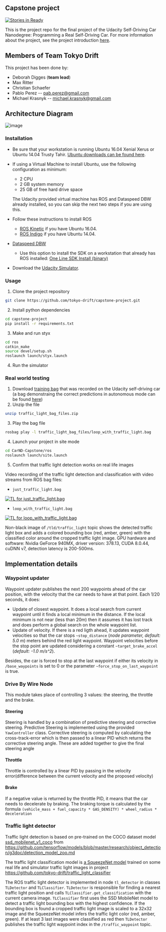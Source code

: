 ## Capstone project

[![Stories in Ready](https://badge.waffle.io/tokyo-drift/todos.png?label=ready&title=Ready)](http://waffle.io/tokyo-drift/todos)

This is the project repo for the final project of the Udacity Self-Driving Car Nanodegree: Programming a Real Self-Driving Car. For more information about the project, see the project introduction [here](https://classroom.udacity.com/nanodegrees/nd013/parts/6047fe34-d93c-4f50-8336-b70ef10cb4b2/modules/e1a23b06-329a-4684-a717-ad476f0d8dff/lessons/462c933d-9f24-42d3-8bdc-a08a5fc866e4/concepts/5ab4b122-83e6-436d-850f-9f4d26627fd9).

## Members of Team Tokyo Drift

This project has been done by:

- Deborah Digges (**team lead**)
- Max Ritter
- Christian Schaefer
- Pablo Perez -- pab.perez@gmail.com
- Michael Krasnyk -- michael.krasnyk@gmail.com


## Architecture Diagram

![image](docs/architecture.png)

### Installation

* Be sure that your workstation is running Ubuntu 16.04 Xenial Xerus or Ubuntu 14.04 Trusty Tahir. [Ubuntu downloads can be found here](https://www.ubuntu.com/download/desktop).
* If using a Virtual Machine to install Ubuntu, use the following configuration as minimum:
  * 2 CPU
  * 2 GB system memory
  * 25 GB of free hard drive space

  The Udacity provided virtual machine has ROS and Dataspeed DBW already installed, so you can skip the next two steps if you are using this.

* Follow these instructions to install ROS
  * [ROS Kinetic](http://wiki.ros.org/kinetic/Installation/Ubuntu) if you have Ubuntu 16.04.
  * [ROS Indigo](http://wiki.ros.org/indigo/Installation/Ubuntu) if you have Ubuntu 14.04.
* [Dataspeed DBW](https://bitbucket.org/DataspeedInc/dbw_mkz_ros)
  * Use this option to install the SDK on a workstation that already has ROS installed: [One Line SDK Install (binary)](https://bitbucket.org/DataspeedInc/dbw_mkz_ros/src/81e63fcc335d7b64139d7482017d6a97b405e250/ROS_SETUP.md?fileviewer=file-view-default)
* Download the [Udacity Simulator](https://github.com/udacity/self-driving-car-sim/releases/tag/v0.1).

### Usage

1. Clone the project repository
```bash
git clone https://github.com/tokyo-drift/capstone-project.git
```

2. Install python dependencies
```bash
cd capstone-project
pip install -r requirements.txt
```
3. Make and run styx
```bash
cd ros
catkin_make
source devel/setup.sh
roslaunch launch/styx.launch
```
4. Run the simulator

### Real world testing
1. Download [training bag](https://drive.google.com/file/d/0B2_h37bMVw3iYkdJTlRSUlJIamM/view?usp=sharing) that was recorded on the Udacity self-driving car (a bag demonstraing the correct predictions in autonomous mode can be found [here](https://drive.google.com/open?id=0B2_h37bMVw3iT0ZEdlF4N01QbHc))
2. Unzip the file
```bash
unzip traffic_light_bag_files.zip
```
3. Play the bag file
```bash
rosbag play -l traffic_light_bag_files/loop_with_traffic_light.bag
```
4. Launch your project in site mode
```bash
cd CarND-Capstone/ros
roslaunch launch/site.launch
```
5. Confirm that traffic light detection works on real life images

Video recording of the traffic light detection and classification with video streams from ROS bag files:
- `just_traffic_light.bag`

[![TL for just_traffic_light.bag](https://img.youtube.com/vi/ZPzHfzaCYDQ/0.jpg)](https://www.youtube.com/embed/ZPzHfzaCYDQ?rel=0)

- `loop_with_traffic_light.bag`

[![TL for loop_with_traffic_light.bag](https://img.youtube.com/vi/3zVmx2ysdV0/0.jpg)](https://www.youtube.com/embed/3zVmx2ysdV0?rel=0)



Non-black image of `/tld/traffic_light` topic shows the detected traffic light box and adds a colored bounding box (red, amber, green) with the classified color around the cropped traffic light image. GPU hardware and software: Nvidia GeForce 940MX, driver version: 378.13, CUDA 8.0.44, cuDNN v7, detection latency is 200-500ms.


## Implementation details

### Waypoint updater

Waypoint updater publishes the next 200 waypoints ahead of the car position, with the velocity that the car needs to have at that point. Each 1/20 seconds, it does:

- Update of closest waypoint. It does a local search from current waypoint until it finds a local minimum in the distance. If the local minimum is not near (less than 20m) then it assumes it has lost track and does perform a global search on the whole waypoint list.
- Update of velocity. If there is a red ligth ahead, it updates waypoint velocities so that the car stops `~stop_distance` (*node parameter, default: 5.0 m*) meters behind the red light waypoint. Waypoint velocities before the stop point are updated considering a constant `~target_brake_accel` (*default: -1.0 m/s^2*).

Besides, the car is forced to stop at the last waypoint if either its velocity in `/base_waypoints` is set to 0 or the parameter `~force_stop_on_last_waypoint` is true.

### Drive By Wire Node

This module takes place of controlling 3 values: the steering, the throttle and the brake.

#### Steering 
Steering is handled by a combination of predictive steering and corrective steering. Predictive Steering is implemented using the provided `YawController` class. Corrective steering is computed by calculating the cross-track-error which is then passed to a linear PID which returns the corrective steering angle. These are added together to give the final steering angle

#### Throttle
Throttle is controlled by a linear PID by passing in the velocity error(difference between the current velocity and the proposed velocity)


#### Brake
If a negative value is returned by the throttle PID, it means that the car needs to decelerate by braking. The braking torque is calculated by the formula `(vehicle_mass + fuel_capacity * GAS_DENSITY) * wheel_radius * deceleration`


### Traffic light detector

Traffic light detection is based on pre-trained on the COCO dataset model [ssd_mobilenet_v1_coco](http://download.tensorflow.org/models/object_detection/ssd_mobilenet_v1_coco_11_06_2017.tar.gz) from https://github.com/tensorflow/models/blob/master/research/object_detection/g3doc/detection_model_zoo.md

The traffic light classification model is [a SqueezeNet model](https://arxiv.org/abs/1602.07360) trained on some real life and simulator traffic light images in project https://github.com/tokyo-drift/traffic_light_classifier

The ROS traffic light detector is implemented in node `tl_detector` in classes `TLDetector` and `TLClassifier`. `TLDetector` is responsible for finding a nearest traffic light position and calls `TLClassifier.get_classification` with the current camera image. `TLClassifier` first uses the SSD MobileNet model to detect a traffic light bounding box with the highest confidence. If the bounding box is found a cropped traffic light image is scaled to a 32x32 image and the SqueezeNet model infers the traffic light color (red, amber, green). If at least 3 last images were classified as red then `TLDetector` publishes the traffic light waypoint index in the `/traffic_waypoint` topic.

